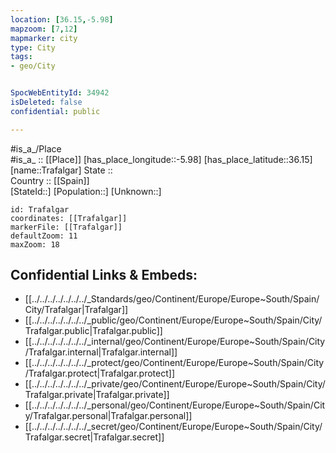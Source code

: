 ```yaml
---
location: [36.15,-5.98] 
mapzoom: [7,12] 
mapmarker: city 
type: City
tags:
- geo/City


SpocWebEntityId: 34942
isDeleted: false
confidential: public

---
```

#is_a_/Place  
#is_a_ :: [[Place]] 
[has_place_longitude::-5.98] 
[has_place_latitude::36.15] 
[name::Trafalgar] 
State ::  
Country :: [[Spain]]  
[StateId::] 
[Population::] 
[Unknown::] 


```leaflet
id: Trafalgar
coordinates: [[Trafalgar]] 
markerFile: [[Trafalgar]] 
defaultZoom: 11 
maxZoom: 18
```


## Confidential Links & Embeds: 
- [[../../../../../../../_Standards/geo/Continent/Europe/Europe~South/Spain/City/Trafalgar|Trafalgar]] 
- [[../../../../../../../_public/geo/Continent/Europe/Europe~South/Spain/City/Trafalgar.public|Trafalgar.public]] 
- [[../../../../../../../_internal/geo/Continent/Europe/Europe~South/Spain/City/Trafalgar.internal|Trafalgar.internal]] 
- [[../../../../../../../_protect/geo/Continent/Europe/Europe~South/Spain/City/Trafalgar.protect|Trafalgar.protect]] 
- [[../../../../../../../_private/geo/Continent/Europe/Europe~South/Spain/City/Trafalgar.private|Trafalgar.private]] 
- [[../../../../../../../_personal/geo/Continent/Europe/Europe~South/Spain/City/Trafalgar.personal|Trafalgar.personal]] 
- [[../../../../../../../_secret/geo/Continent/Europe/Europe~South/Spain/City/Trafalgar.secret|Trafalgar.secret]] 
